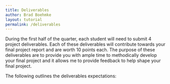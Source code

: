 ```yaml
---
title: Deliverables
author: Brad Boehmke
layout: tutorial
permalink: /deliverables
---
```


During the first half of the quarter, each student will need to submit 4 project deliverables.  Each of these deliverables will contribute towards your final project report and are worth 10 points each.  The purpose of these deliverables are to provide you with ample time to methodically develop your final project and it allows me to provide feedback to help shape your final project.

The following outlines the deliverables expectations:


